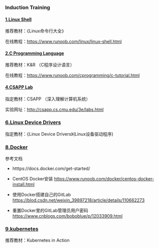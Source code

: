 ### Induction Training

#### [1.Linux Shell](./1.linux-shell/)

推荐教材：《Linux命令行大全》

在线教程：https://www.runoob.com/linux/linux-shell.html

#### [2.C Programming Language](./2.c-programming-language/)

推荐教材：K&R （C程序设计语言）

在线教程：https://www.runoob.com/cprogramming/c-tutorial.html


#### [4.CSAPP Lab](./4.CSAPP/)

指定教材：CSAPP （深入理解计算机系统）

实验网址：http://csapp.cs.cmu.edu/3e/labs.html


### [6.Linux Device Drivers](./6.linux-device-drivers)

指定教材：《Linux Device Drivers》(Linux设备驱动程序)


### [8.Docker](./8.docker/)

参考文档

* htttps://docs.docker.com/get-started/

* CentOS Docker安装 https://www.runoob.com/docker/centos-docker-install.html

* 使用Docker搭建自己的GitLab https://blod.csdn.net/weixin_39897218/article/details/110662273

* 重置Docker里的GitLab管理员用户密码 https://www.cnblogs.com/boboblue/p/12033909.html

### [9.kubernetes](./9.k8s/)

推荐教材：Kubernetes in Action
